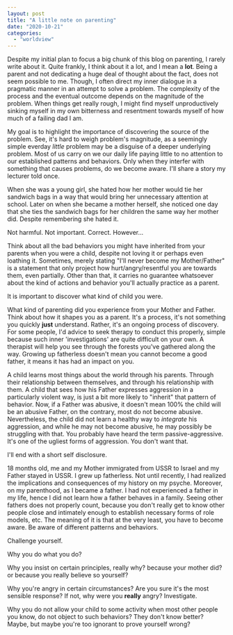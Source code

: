 ```yaml
---
layout: post
title: "A little note on parenting"
date: "2020-10-21"
categories: 
  - "worldview"
---
```


Despite my initial plan to focus a big chunk of this blog on parenting, I rarely write about it. Quite frankly, I think about it a lot, and I mean a **lot**. Being a parent and not dedicating a huge deal of thought about the fact, does not seem possible to me. Though, I often direct my inner dialogue in a pragmatic manner in an attempt to solve a problem. The complexity of the process and the eventual outcome depends on the magnitude of the problem. When things get really rough, I might find myself unproductively sinking myself in my own bitterness and resentment towards myself of how much of a failing dad I am.

My goal is to highlight the importance of discovering the source of the problem. See, it's hard to weigh problem's magnitude, as a seemingly simple everday _little_ problem may be a disguise of a deeper underlying problem. Most of us carry on we our daily life paying little to no attention to our established patterns and behaviors. Only when they interfer with something that causes problems, do we become aware. I'll share a story my lecturer told once.

When she was a young girl, she hated how her mother would tie her sandwich bags in a way that would bring her unnecessary attention at school. Later on when she became a mother herself, she noticed one day that she ties the sandwich bags for her children the same way her mother did. Despite remembering she hated it.

Not harmful. Not important. Correct. However...

Think about all the bad behaviors you might have inherited from your parents when you were a child, despite not loving it or perhaps even loathing it. Sometimes, merely stating "I'll never become my Mother/Father" is a statement that only project how hurt/angry/resentful you are towards them, even partially. Other than that, it carries no guarantee whatsoever about the kind of actions and behavior you'll actually practice as a parent.

It is important to discover what kind of child you were.

What kind of parenting did you experience from your Mother and Father. Think about how it shapes you as a parent. It's a process, it's not something you quickly **just** understand. Rather, it's an ongoing process of discovery. For some people, I'd advice to seek therapy to conduct this properly, simple because such inner 'investigations' are quite difficult on your own. A therapist will help you see through the forests you've gathered along the way. Growing up fatherless doesn't mean you cannot become a good father, it means it has had an impact on you.

A child learns most things about the world through his parents. Through their relationship between themselves, and through his relationship with them. A child that sees how his Father expresses aggression in a particularly violent way, is just a bit more likely to "inherit" that pattern of behavior. Now, if a Father was abusive, it doesn't mean 100% the child will be an abusive Father, on the contrary, most do not become abusive. Nevertheless, the child did not learn a healthy way to _integrate_ his aggression, and while he may not become abusive, he may possibly be struggling with that. You probably have heard the term passive-aggressive. It's one of the ugliest forms of aggression. You don't want that.

I'll end with a short self disclosure.

18 months old, me and my Mother immigrated from USSR to Israel and my Father stayed in USSR. I grew up fatherless. Not until recently, I had realized the implications and consequences of my history on my psyche. Moreover, on my parenthood, as I became a father. I had not experienced a father in my life, hence I did not learn how a father behaves in a family. Seeing other fathers does not properly count, because you don't really get to know other people close and intimately enough to establish necessary forms of role models, etc. The meaning of it is that at the very least, you have to become aware. Be aware of different patterns and behaviors.

Challenge yourself.

Why you do what you do?

Why you insist on certain principles, really why? because your mother did? or because you really believe so yourself?

Why you're angry in certain circumstances? Are you sure it's the most sensible response? If not, why were you **really** angry? Investigate.

Why you do not allow your child to some activity when most other people you know, do not object to such behaviors? They don't know better? Maybe, but maybe you're too ignorant to prove yourself wrong?
